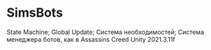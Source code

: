 # SimsBots
State Machine; 
Global Update;
Система необходимостей;
Система менеджера ботов, как в Assassins Creed
Unity 2021.3.11f
